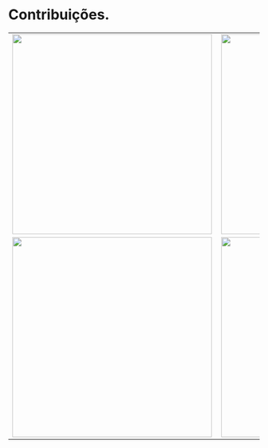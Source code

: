 # Contribuições.
<center>
<table>
  <tr>
      <td><img width="400px" align="left" src="https://github-readme-stats.vercel.app/api/top-langs/?username=murilothink&hide=html&layout=compact&theme=cobalt" /></td>
      <td><img width="400px" align="left" src="https://github-readme-stats.vercel.app/api?username=murilothink&theme=cobalt" /></td>
  </tr>  
    <tr>
      <td><img width="400px" align="left" src="https://github-readme-stats.vercel.app/api/pin/?username=anuraghazra&repo=github-readme-stats&theme=cobalt" /></td>
      <td><img width="400px" align="left" src="https://github-readme-stats.vercel.app/api/pin/?username=anuraghazra&repo=github-readme-stats&theme=cobalt" /></td>
  </tr>  
</table>
</center>
